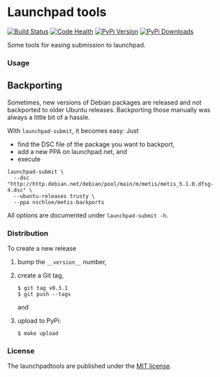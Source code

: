 Launchpad tools
===============

[![Build Status](https://travis-ci.org/nschloe/launchpadtools.svg?branch=master)](https://travis-ci.org/nschloe/launchpadtools)
[![Code Health](https://landscape.io/github/nschloe/launchpadtools/master/landscape.svg?style=flat)](https://landscape.io/github/nschloe/launchpadtools/master)
[![PyPi Version](https://img.shields.io/pypi/v/launchpadtools.svg)](https://pypi.python.org/pypi/launchpadtools)
[![PyPi Downloads](https://img.shields.io/pypi/dm/launchpadtools.svg)](https://pypi.python.org/pypi/launchpadtools)


Some tools for easing submission to launchpad.


### Usage

## Backporting

Sometimes, new versions of Debian packages are released and not backported to
older Ubuntu releases. Backporting those manually was always a little bit of a
hassle.

With `launchpad-submit`, it becomes easy: Just

  * find the DSC file of the package you want to backport,
  * add a new PPA on launchpad.net, and
  * execute
```
launchpad-submit \
  --dsc "http://http.debian.net/debian/pool/main/m/metis/metis_5.1.0.dfsg-4.dsc" \
  --ubuntu-releases trusty \
  --ppa nschloe/metis-backports
```
All options are documented under `launchpad-submit -h`.


### Distribution
To create a new release

1. bump the `__version__` number,

2. create a Git tag,
    ```
    $ git tag v0.3.1
    $ git push --tags
    ```
    and

3. upload to PyPi:
    ```
    $ make upload
    ```

### License

The launchpadtools are published under the [MIT license](https://en.wikipedia.org/wiki/MIT_License).
